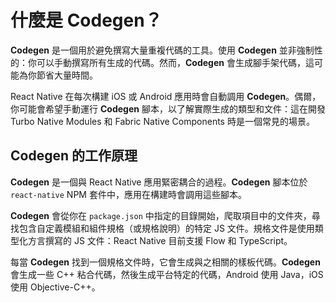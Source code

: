 # 什麼是 Codegen？

**Codegen** 是一個用於避免撰寫大量重複代碼的工具。使用 **Codegen** 並非強制性的：你可以手動撰寫所有生成的代碼。然而，**Codegen** 會生成腳手架代碼，這可能為你節省大量時間。

React Native 在每次構建 iOS 或 Android 應用時會自動調用 **Codegen**。偶爾，你可能會希望手動運行 **Codegen** 腳本，以了解實際生成的類型和文件：這在開發 Turbo Native Modules 和 Fabric Native Components 時是一個常見的場景。

<!-- TODO: Add links to TM and FC -->

## Codegen 的工作原理

**Codegen** 是一個與 React Native 應用緊密耦合的過程。**Codegen** 腳本位於 `react-native` NPM 套件中，應用在構建時會調用這些腳本。

**Codegen** 會從你在 `package.json` 中指定的目錄開始，爬取項目中的文件夾，尋找包含自定義模組和組件規格（或規格說明）的特定 JS 文件。規格文件是使用類型化方言撰寫的 JS 文件：React Native 目前支援 Flow 和 TypeScript。

每當 **Codegen** 找到一個規格文件時，它會生成與之相關的樣板代碼。**Codegen** 會生成一些 C++ 粘合代碼，然後生成平台特定的代碼，Android 使用 Java，iOS 使用 Objective-C++。